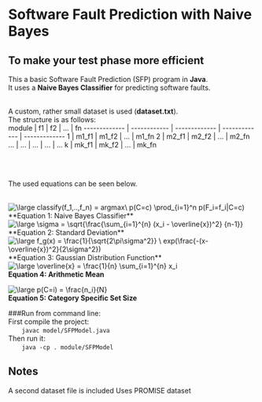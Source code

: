 # Software Fault Prediction with Naive Bayes
## To make your test phase more efficient

This a basic Software Fault Prediction (SFP) program in <b>Java</b>.<br>
It uses a <b>Naive Bayes Classifier</b> for predicting software faults.<br><br>

A custom, rather small dataset is used (<b>dataset.txt</b>).<br>
The structure is as follows:<br>
module | f1          | f2            | ...           | fn
------------- | ------------ | ------------- | ------------- | -------------
1 | m1\_f1          | m1\_f2            | ...           | m1\_fn
2 | m2\_f1          | m2\_f2            | ...           | m2\_fn
... | ...          | ...            | ...           | ...
k | mk\_f1          | mk\_f2            | ...           | mk\_fn

<br><br>

The used equations can be seen below.<br><br>


<img src="https://latex.codecogs.com/svg.latex?\large&space;classify(f_1,..,f_n)&space;=&space;argmax\&space;p(C=c)&space;\prod_{i=1}^n&space;p(F_i=f_i|C=c)" title="\large classify(f_1,..,f_n) = argmax\ p(C=c) \prod_{i=1}^n p(F_i=f_i|C=c)" />
<br>
**Equation 1: Naive Bayes Classifier**

<img src="https://latex.codecogs.com/svg.latex?\large&space;\sigma&space;=&space;\sqrt{\frac{\sum_{i=1}^{n}&space;(x_i&space;-&space;\overline{x})^2}&space;{n-1}}" title="\large \sigma = \sqrt{\frac{\sum_{i=1}^{n} (x_i - \overline{x})^2} {n-1}}" />
<br>
**Equation 2: Standard Deviation**

<img src="https://latex.codecogs.com/svg.latex?\large&space;f_g(x)&space;=&space;\frac{1}{\sqrt{2\pi\sigma^2}}&space;\&space;exp(\frac{-(x-\overline{x})^2}{2\sigma^2})" title="\large f_g(x) = \frac{1}{\sqrt{2\pi\sigma^2}} \ exp(\frac{-(x-\overline{x})^2}{2\sigma^2})" />
<br>
**Equation 3: Gaussian Distribution Function**

<img src="https://latex.codecogs.com/svg.latex?\large&space;\overline{x}&space;=&space;\frac{1}{n}&space;\sum_{i=1}^{n}&space;x_i" title="\large \overline{x} = \frac{1}{n} \sum_{i=1}^{n} x_i" />
<br>
<b>Equation 4: Arithmetic Mean</b>

<img src="https://latex.codecogs.com/svg.latex?\large&space;p(C=i)&space;=&space;\frac{n_i}{N}" title="\large p(C=i) = \frac{n_i}{N}" /><br>
**Equation 5: Category Specific Set Size**


###Run from command line:<br>
First compile the project:<br>
&nbsp;&nbsp;&nbsp;&nbsp;&nbsp;&nbsp; ```javac model/SFPModel.java``` 
<br>
Then run it:<br>
&nbsp;&nbsp;&nbsp;&nbsp;&nbsp;&nbsp; ```java -cp . module/SFPModel```


## Notes

A second dataset file is included
Uses PROMISE dataset

